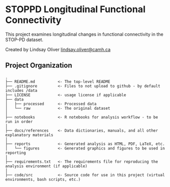 STOPPD Longitudinal Functional Connectivity
===============================================

This project examines longitudinal changes in functional connectivity in the STOP-PD dataset.

Created by Lindsay Oliver lindsay.oliver@camh.ca



Project Organization
-----------------------------------

    .
    ├── README.md          <- The top-level README
    ├── .gitignore         <- Files to not upload to github - by default includes /data
    ├── LICENSE            <- usage license if applicable
    ├── data
    │   ├── processed      <- Processed data
    │   └── raw            <- The original dataset
    │
    ├── notebooks          <- R notebooks for analysis workflow - to be run in order
    │
    ├── docs/references    <- Data dictionaries, manuals, and all other explanatory materials
    │
    ├── reports            <- Generated analysis as HTML, PDF, LaTeX, etc.
    │   └── figures        <- Generated graphics and figures to be used in reporting
    │
    ├── requirements.txt   <- The requirements file for reproducing the analysis environment (if applicable)
    │
    ├── code/src           <- Source code for use in this project (virtual environments, bash scripts, etc.)
